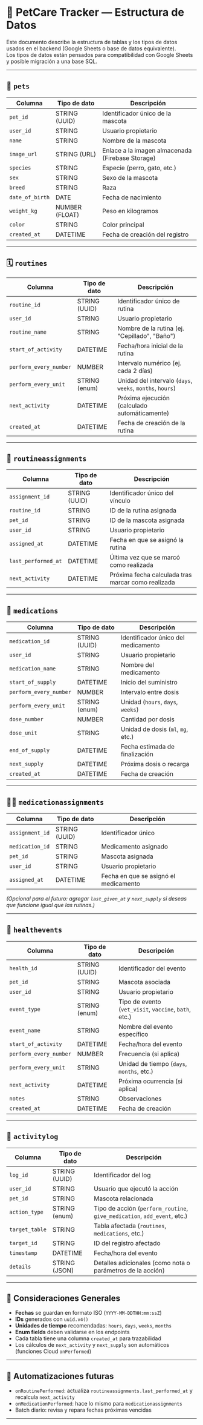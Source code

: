 # 📘 PetCare Tracker — Estructura de Datos

Este documento describe la estructura de tablas y los tipos de datos usados en el backend (Google Sheets o base de datos equivalente).  
Los tipos de datos están pensados para compatibilidad con Google Sheets y posible migración a una base SQL.

---

## 🐾 `pets`

| Columna        | Tipo de dato | Descripción |
|----------------|---------------|--------------|
| `pet_id`       | STRING (UUID) | Identificador único de la mascota |
| `user_id`      | STRING        | Usuario propietario |
| `name`         | STRING        | Nombre de la mascota |
| `image_url`    | STRING (URL)  | Enlace a la imagen almacenada (Firebase Storage) |
| `species`      | STRING        | Especie (perro, gato, etc.) |
| `sex`          | STRING        | Sexo de la mascota |
| `breed`        | STRING        | Raza |
| `date_of_birth`| DATE          | Fecha de nacimiento |
| `weight_kg`    | NUMBER (FLOAT)| Peso en kilogramos |
| `color`        | STRING        | Color principal |
| `created_at`   | DATETIME      | Fecha de creación del registro |

---

## 🗓️ `routines`

| Columna                | Tipo de dato | Descripción |
|------------------------|---------------|--------------|
| `routine_id`           | STRING (UUID) | Identificador único de rutina |
| `user_id`              | STRING        | Usuario propietario |
| `routine_name`         | STRING        | Nombre de la rutina (ej. "Cepillado", "Baño") |
| `start_of_activity`    | DATETIME      | Fecha/hora inicial de la rutina |
| `perform_every_number` | NUMBER        | Intervalo numérico (ej. cada 2 días) |
| `perform_every_unit`   | STRING (enum) | Unidad del intervalo (`days`, `weeks`, `months`, `hours`) |
| `next_activity`        | DATETIME      | Próxima ejecución (calculado automáticamente) |
| `created_at`           | DATETIME      | Fecha de creación de la rutina |

---

## 🔁 `routineassignments`

| Columna             | Tipo de dato | Descripción |
|---------------------|---------------|--------------|
| `assignment_id`     | STRING (UUID) | Identificador único del vínculo |
| `routine_id`        | STRING        | ID de la rutina asignada |
| `pet_id`            | STRING        | ID de la mascota asignada |
| `user_id`           | STRING        | Usuario propietario |
| `assigned_at`       | DATETIME      | Fecha en que se asignó la rutina |
| `last_performed_at` | DATETIME      | Última vez que se marcó como realizada |
| `next_activity`     | DATETIME      | Próxima fecha calculada tras marcar como realizada |

---

## 💊 `medications`

| Columna                | Tipo de dato | Descripción |
|------------------------|---------------|--------------|
| `medication_id`        | STRING (UUID) | Identificador único del medicamento |
| `user_id`              | STRING        | Usuario propietario |
| `medication_name`      | STRING        | Nombre del medicamento |
| `start_of_supply`      | DATETIME      | Inicio del suministro |
| `perform_every_number` | NUMBER        | Intervalo entre dosis |
| `perform_every_unit`   | STRING (enum) | Unidad (`hours`, `days`, `weeks`) |
| `dose_number`          | NUMBER        | Cantidad por dosis |
| `dose_unit`            | STRING        | Unidad de dosis (`ml`, `mg`, etc.) |
| `end_of_supply`        | DATETIME      | Fecha estimada de finalización |
| `next_supply`          | DATETIME      | Próxima dosis o recarga |
| `created_at`           | DATETIME      | Fecha de creación |

---

## 💊➕ `medicationassignments`

| Columna         | Tipo de dato | Descripción |
|-----------------|---------------|--------------|
| `assignment_id` | STRING (UUID) | Identificador único |
| `medication_id` | STRING        | Medicamento asignado |
| `pet_id`        | STRING        | Mascota asignada |
| `user_id`       | STRING        | Usuario propietario |
| `assigned_at`   | DATETIME      | Fecha en que se asignó el medicamento |

*(Opcional para el futuro: agregar `last_given_at` y `next_supply` si deseas que funcione igual que las rutinas.)*

---

## 🏥 `healthevents`

| Columna                | Tipo de dato | Descripción |
|------------------------|---------------|--------------|
| `health_id`            | STRING (UUID) | Identificador del evento |
| `pet_id`               | STRING        | Mascota asociada |
| `user_id`              | STRING        | Usuario propietario |
| `event_type`           | STRING (enum) | Tipo de evento (`vet_visit`, `vaccine`, `bath`, etc.) |
| `event_name`           | STRING        | Nombre del evento específico |
| `start_of_activity`    | DATETIME      | Fecha/hora del evento |
| `perform_every_number` | NUMBER        | Frecuencia (si aplica) |
| `perform_every_unit`   | STRING        | Unidad de tiempo (`days`, `months`, etc.) |
| `next_activity`        | DATETIME      | Próxima ocurrencia (si aplica) |
| `notes`                | STRING        | Observaciones |
| `created_at`           | DATETIME      | Fecha de creación |

---

## 📜 `activitylog`

| Columna        | Tipo de dato | Descripción |
|----------------|---------------|--------------|
| `log_id`       | STRING (UUID) | Identificador del log |
| `user_id`      | STRING        | Usuario que ejecutó la acción |
| `pet_id`       | STRING        | Mascota relacionada |
| `action_type`  | STRING (enum) | Tipo de acción (`perform_routine`, `give_medication`, `add_event`, etc.) |
| `target_table` | STRING        | Tabla afectada (`routines`, `medications`, etc.) |
| `target_id`    | STRING        | ID del registro afectado |
| `timestamp`    | DATETIME      | Fecha/hora del evento |
| `details`      | STRING (JSON) | Detalles adicionales (como nota o parámetros de la acción) |

---

## 🧠 Consideraciones Generales

- **Fechas** se guardan en formato ISO (`YYYY-MM-DDTHH:mm:ssZ`)
- **IDs** generados con `uuid.v4()`
- **Unidades de tiempo** recomendadas: `hours`, `days`, `weeks`, `months`
- **Enum fields** deben validarse en los endpoints
- Cada tabla tiene una columna `created_at` para trazabilidad
- Los cálculos de `next_activity` y `next_supply` son automáticos (funciones Cloud `onPerformed`)

---

## 🔄 Automatizaciones futuras

- `onRoutinePerformed`: actualiza `routineassignments.last_performed_at` y recalcula `next_activity`
- `onMedicationPerformed`: hace lo mismo para `medicationassignments`
- Batch diario: revisa y repara fechas próximas vencidas

---